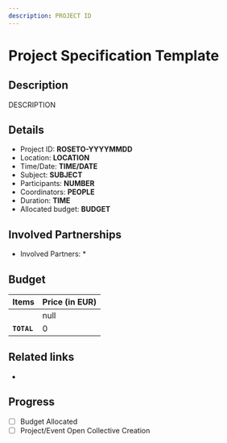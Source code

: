 ```yaml
---
description: PROJECT ID
---
```


# Project Specification Template

## Description

DESCRIPTION

## Details

* Project ID: **ROSETO-YYYYMMDD**
* Location: **LOCATION**
* Time/Date: **TIME/DATE**
* Subject: **SUBJECT**
* Participants: **NUMBER**
* Coordinators: **PEOPLE**
* Duration: **TIME**
* Allocated budget: **BUDGET**

## Involved Partnerships

* Involved Partners:&#x20;
  *

## Budget

<table><thead><tr><th>Items</th><th data-type="number">Price (in EUR)</th></tr></thead><tbody><tr><td></td><td>null</td></tr><tr><td><strong><code>TOTAL</code></strong></td><td>0</td></tr></tbody></table>

## Related links

*

## Progress

* [ ] Budget Allocated
* [ ] Project/Event Open Collective Creation
